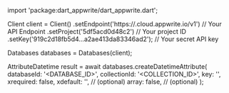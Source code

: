 import 'package:dart_appwrite/dart_appwrite.dart';

Client client = Client()
    .setEndpoint('https://<REGION>.cloud.appwrite.io/v1') // Your API Endpoint
    .setProject('5df5acd0d48c2') // Your project ID
    .setKey('919c2d18fb5d4...a2ae413da83346ad2'); // Your secret API key

Databases databases = Databases(client);

AttributeDatetime result = await databases.createDatetimeAttribute(
    databaseId: '<DATABASE_ID>',
    collectionId: '<COLLECTION_ID>',
    key: '',
    xrequired: false,
    xdefault: '', // (optional)
    array: false, // (optional)
);
